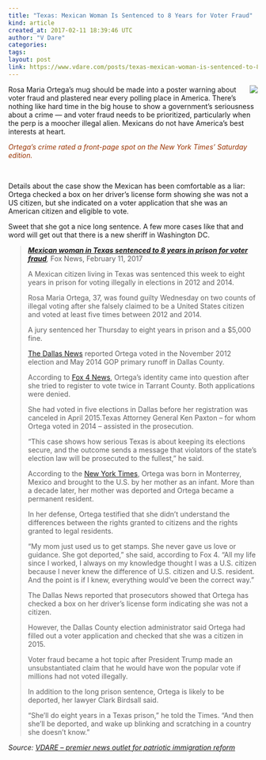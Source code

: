 ```yaml
---
title: "Texas: Mexican Woman Is Sentenced to 8 Years for Voter Fraud"
kind: article
created_at: 2017-02-11 18:39:46 UTC
author: "V Dare"
categories: 
tags: 
layout: post
link: https://www.vdare.com/posts/texas-mexican-woman-is-sentenced-to-8-years-for-voter-fraud
---
```



<!--
   Texas: Mexican Woman Is Sentenced to 8 Years for Voter Fraud             # => "I Made a Pretty Gem - Planet.rb"
   https://www.vdare.com/posts/texas-mexican-woman-is-sentenced-to-8-years-for-voter-fraud               # => "http://poteland.com/blog/i-made-a-pretty-gem-planet-dot-rb/"
   2017-02-11 18:39:46 UTC              # => "2012-04-14 05:17:00 UTC"
   &lt;div class=&quot;pf-content&quot;&gt;&lt;p&gt;&lt;img src=&quot;http://www.limitstogrowth.org/ltg-uploads/2017/02/OrtegaSentencedVoterFraud-nytFPfeb11-2017.png&quot; align=&quot;right&quot;&gt;&lt;/p&gt;
&lt;p&gt;Rosa Maria Ortega’s mug should be made into a poster warning about voter fraud and plastered near every polling place in America. There’s nothing like hard time in the big house to show a government’s seriousness about a crime — and voter fraud needs to be prioritized, particularly when the perp is a moocher illegal alien. Mexicans do not have America’s best interests at heart.&lt;/p&gt;
&lt;p&gt;&lt;span style=&quot;color: #993300;&quot;&gt;&lt;i&gt;Ortega’s crime rated a front-page spot on the New York Times’ Saturday edition.&lt;/i&gt;&lt;/span&gt;&lt;/p&gt;
&lt;p&gt; &lt;/p&gt;
&lt;p&gt;&lt;/p&gt;
&lt;p&gt;Details about the case show the Mexican has been comfortable as a liar: Ortega checked a box on her driver’s license form showing she was not a US citizen, but she indicated on a voter application that she was an American citizen and eligible to vote.&lt;/p&gt;
&lt;p&gt;Sweet that she got a nice long sentence. A few more cases like that and word will get out that there is a new sheriff in Washington DC.&lt;/p&gt;
&lt;blockquote&gt;&lt;p&gt;&lt;em&gt;&lt;a href=&quot;http://www.foxnews.com/us/2017/02/11/mexican-woman-in-texas-sentenced-to-8-years-in-prison-for-voter-fraud.html&quot;&gt;&lt;b&gt;Mexican woman in Texas sentenced to 8 years in prison for voter fraud&lt;/b&gt;&lt;/a&gt;,&lt;/em&gt; Fox News, February 11, 2017&lt;/p&gt;
&lt;p&gt;A Mexican citizen living in Texas was sentenced this week to eight years in prison for voting illegally in elections in 2012 and 2014.&lt;/p&gt;
&lt;p&gt;Rosa Maria Ortega, 37, was found guilty Wednesday on two counts of illegal voting after she falsely claimed to be a United States citizen and voted at least five times between 2012 and 2014.&lt;/p&gt;
&lt;p&gt;A jury sentenced her Thursday to eight years in prison and a $5,000 fine.&lt;/p&gt;
&lt;p&gt;&lt;a href=&quot;http://www.dallasnews.com/news/tarrant-county/2017/02/08/grand-prairie-woman-found-guilty-illegal-voting&quot;&gt;The Dallas News&lt;/a&gt; reported Ortega voted in the November 2012 election and May 2014 GOP primary runoff in Dallas County.&lt;/p&gt;&lt;div id=&quot;57966237cc52c74a5e1363c4&quot; class=&quot;vdb_player vdb_57966237cc52c74a5e1363c456bcd17ce4b018167fea5539&quot;&gt;    &lt;/div&gt;
&lt;p&gt;According to &lt;a href=&quot;http://www.fox4news.com/news/235008409-story&quot;&gt;Fox 4 News&lt;/a&gt;, Ortega’s identity came into question after she tried to register to vote twice in Tarrant County. Both applications were denied.&lt;/p&gt;
&lt;p&gt;She had voted in five elections in Dallas before her registration was canceled in April 2015.Texas Attorney General Ken Paxton – for whom Ortega voted in 2014 – assisted in the prosecution.&lt;/p&gt;
&lt;p&gt;“This case shows how serious Texas is about keeping its elections secure, and the outcome sends a message that violators of the state’s election law will be prosecuted to the fullest,” he said.&lt;span id=&quot;more-14729&quot;&gt;&lt;/span&gt;&lt;/p&gt;
&lt;p&gt;According to the &lt;a href=&quot;https://www.nytimes.com/2017/02/10/us/illegal-voting-gets-texas-woman-8-years-in-prison-and-certain-deportation.html&quot;&gt;New York Times&lt;/a&gt;, Ortega was born in Monterrey, Mexico and brought to the U.S. by her mother as an infant. More than a decade later, her mother was deported and Ortega became a permanent resident.&lt;/p&gt;
&lt;p&gt;In her defense, Ortega testified that she didn’t understand the differences between the rights granted to citizens and the rights granted to legal residents.&lt;/p&gt;
&lt;p&gt;“My mom just used us to get stamps. She never gave us love or guidance. She got deported,” she said, according to Fox 4. “All my life since I worked, I always on my knowledge thought I was a U.S. citizen because I never knew the difference of U.S. citizen and U.S. resident. And the point is if I knew, everything would’ve been the correct way.”&lt;/p&gt;
&lt;p&gt;The Dallas News reported that prosecutors showed that Ortega has checked a box on her driver’s license form indicating she was not a citizen.&lt;/p&gt;
&lt;p&gt;However, the Dallas County election administrator said Ortega had filled out a voter application and checked that she was a citizen in 2015.&lt;/p&gt;
&lt;p&gt;Voter fraud became a hot topic after President Trump made an unsubstantiated claim that he would have won the popular vote if millions had not voted illegally.&lt;/p&gt;
&lt;p&gt;In addition to the long prison sentence, Ortega is likely to be deported, her lawyer Clark Birdsall said.&lt;/p&gt;
&lt;p&gt;“She’ll do eight years in a Texas prison,” he told the Times. “And then she’ll be deported, and wake up blinking and scratching in a country she doesn’t know.”&lt;/p&gt;&lt;/blockquote&gt;
&lt;/div&gt;           # => "I’ve been hurting to write this ever since we had the idea of creating a Planet for Cubox..." (Continued)
   VDARE – premier news outlet for patriotic immigration reform              # => "This is where I tell you stuff"
   vdare-premier-news-outlet-for-patriotic-immigratio              # => "this-is-where-i-tell-you-stuff"
   https://www.vdare.com               # => "http://poteland.com/articles"
           # => "programming planet"
                 # => "go ruby jekyll"
                 # => "http://poteland.com/images/site-logo.png"
   V Dare                 # => "Pablo Astigarraga"
   @vdar                # => "poteland"
   http://twitter.com/@vdar            # => "http://twitter.com/poteland" -->
<div class="pf-content"><p><img src="http://www.limitstogrowth.org/ltg-uploads/2017/02/OrtegaSentencedVoterFraud-nytFPfeb11-2017.png" align="right"></p>
<p>Rosa Maria Ortega’s mug should be made into a poster warning about voter fraud and plastered near every polling place in America. There’s nothing like hard time in the big house to show a government’s seriousness about a crime — and voter fraud needs to be prioritized, particularly when the perp is a moocher illegal alien. Mexicans do not have America’s best interests at heart.</p>
<p><span style="color: #993300;"><i>Ortega’s crime rated a front-page spot on the New York Times’ Saturday edition.</i></span></p>
<p> </p>
<p></p>
<p>Details about the case show the Mexican has been comfortable as a liar: Ortega checked a box on her driver’s license form showing she was not a US citizen, but she indicated on a voter application that she was an American citizen and eligible to vote.</p>
<p>Sweet that she got a nice long sentence. A few more cases like that and word will get out that there is a new sheriff in Washington DC.</p>
<blockquote><p><em><a href="http://www.foxnews.com/us/2017/02/11/mexican-woman-in-texas-sentenced-to-8-years-in-prison-for-voter-fraud.html"><b>Mexican woman in Texas sentenced to 8 years in prison for voter fraud</b></a>,</em> Fox News, February 11, 2017</p>
<p>A Mexican citizen living in Texas was sentenced this week to eight years in prison for voting illegally in elections in 2012 and 2014.</p>
<p>Rosa Maria Ortega, 37, was found guilty Wednesday on two counts of illegal voting after she falsely claimed to be a United States citizen and voted at least five times between 2012 and 2014.</p>
<p>A jury sentenced her Thursday to eight years in prison and a $5,000 fine.</p>
<p><a href="http://www.dallasnews.com/news/tarrant-county/2017/02/08/grand-prairie-woman-found-guilty-illegal-voting">The Dallas News</a> reported Ortega voted in the November 2012 election and May 2014 GOP primary runoff in Dallas County.</p><div id="57966237cc52c74a5e1363c4" class="vdb_player vdb_57966237cc52c74a5e1363c456bcd17ce4b018167fea5539">    </div>
<p>According to <a href="http://www.fox4news.com/news/235008409-story">Fox 4 News</a>, Ortega’s identity came into question after she tried to register to vote twice in Tarrant County. Both applications were denied.</p>
<p>She had voted in five elections in Dallas before her registration was canceled in April 2015.Texas Attorney General Ken Paxton – for whom Ortega voted in 2014 – assisted in the prosecution.</p>
<p>“This case shows how serious Texas is about keeping its elections secure, and the outcome sends a message that violators of the state’s election law will be prosecuted to the fullest,” he said.<span id="more-14729"></span></p>
<p>According to the <a href="https://www.nytimes.com/2017/02/10/us/illegal-voting-gets-texas-woman-8-years-in-prison-and-certain-deportation.html">New York Times</a>, Ortega was born in Monterrey, Mexico and brought to the U.S. by her mother as an infant. More than a decade later, her mother was deported and Ortega became a permanent resident.</p>
<p>In her defense, Ortega testified that she didn’t understand the differences between the rights granted to citizens and the rights granted to legal residents.</p>
<p>“My mom just used us to get stamps. She never gave us love or guidance. She got deported,” she said, according to Fox 4. “All my life since I worked, I always on my knowledge thought I was a U.S. citizen because I never knew the difference of U.S. citizen and U.S. resident. And the point is if I knew, everything would’ve been the correct way.”</p>
<p>The Dallas News reported that prosecutors showed that Ortega has checked a box on her driver’s license form indicating she was not a citizen.</p>
<p>However, the Dallas County election administrator said Ortega had filled out a voter application and checked that she was a citizen in 2015.</p>
<p>Voter fraud became a hot topic after President Trump made an unsubstantiated claim that he would have won the popular vote if millions had not voted illegally.</p>
<p>In addition to the long prison sentence, Ortega is likely to be deported, her lawyer Clark Birdsall said.</p>
<p>“She’ll do eight years in a Texas prison,” he told the Times. “And then she’ll be deported, and wake up blinking and scratching in a country she doesn’t know.”</p></blockquote>
</div><div class="">
    <i>Source: <a href="https://www.vdare.com">VDARE – premier news outlet for patriotic immigration reform</a></i>
</div>
